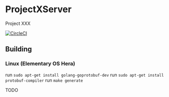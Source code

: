 # ProjectXServer
Project XXX

[![CircleCI](https://circleci.com/gh/abbysoft-team/ProjectXServer.svg?style=svg)](https://app.circleci.com/pipelines/github/abbysoft-team/ProjectXServer)

<h2> Building </h2>

<h3> Linux (Elementary OS Hera) </h3>
run <code>sudo apt-get install golang-goprotobuf-dev</code>
run <code>sudo apt-get install protobuf-compiler</code>
run <code>make generate</code>

TODO
